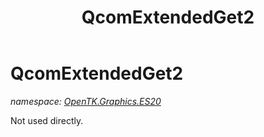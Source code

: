 ﻿---
title: QcomExtendedGet2
---

# QcomExtendedGet2
_namespace: [OpenTK.Graphics.ES20](N-OpenTK.Graphics.ES20.html)_

Not used directly.




